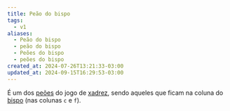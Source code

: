 ```yaml
---
title: Peão do bispo
tags:
  - v1
aliases:
  - Peão do bispo
  - peão do bispo
  - Peões do bispo
  - peões do bispo
created_at: 2024-07-26T13:21:33-03:00
updated_at: 2024-09-15T16:29:53-03:00
---
```


É um dos [peões](../../../../atomos/2024/07/26/Xadrez_Peao.md) do jogo de [xadrez](../../../../sementes/2024/07/06/Xadrez.md), sendo aqueles que ficam na coluna do [bispo](../07/Xadrez_Bispo.md) (nas colunas `c` e `f`).